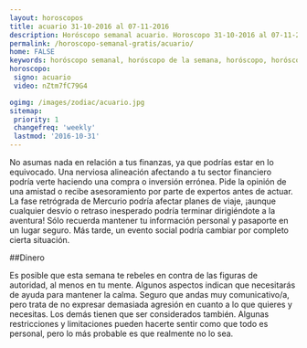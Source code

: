 ```yaml
---
layout: horoscopos
title: acuario 31-10-2016 al 07-11-2016 
description: Horóscopo semanal acuario. Horoscopo 31-10-2016 al 07-11-2016. Horoscopos univision gratis
permalink: /horoscopo-semanal-gratis/acuario/
home: FALSE
keywords: horóscopo semanal, horóscopo de la semana, horóscopo, horóscopo gratis,horóscopos, horóscopo esperanza gracia, horoscopos acuario la semana, horóscopos gratis, Tarot, Astrologia, Zodíaco, acuario, horoscopo gratis
horoscopo:
 signo: acuario
 video: nZtm7fC79G4

ogimg: /images/zodiac/acuario.jpg
sitemap:
 priority: 1
 changefreq: 'weekly'
 lastmod: '2016-10-31'
---
```



No asumas nada en relación a tus finanzas, ya que podrías estar en lo equivocado. Una nerviosa alineación afectando a tu sector financiero podría verte haciendo una compra o inversión errónea. Pide la opinión de una amistad o recibe asesoramiento por parte de expertos antes de actuar. La fase retrógrada de Mercurio podría afectar planes de viaje, ¡aunque cualquier desvío o retraso inesperado podría terminar dirigiéndote a la aventura! Sólo recuerda mantener tu información personal y pasaporte en un lugar seguro. Más tarde, un evento social podría cambiar por completo cierta situación.

##Dinero

Es posible que esta semana te rebeles en contra de las figuras de autoridad, al menos en tu mente. Algunos aspectos indican que necesitarás de ayuda para mantener la calma. Seguro que andas muy comunicativo/a, pero trata de no expresar demasiada agresión en cuanto a lo que quieres y necesitas. Los demás tienen que ser considerados también. Algunas restricciones y limitaciones pueden hacerte sentir como que todo es personal, pero lo más probable es que realmente no lo sea.